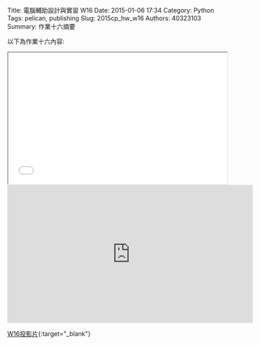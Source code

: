 Title: 電腦輔助設計與實習  W16
Date: 2015-01-06 17:34
Category: Python
Tags: pelican, publishing
Slug: 2015cp_hw_w16
Authors: 40323103
Summary: 作業十六摘要

以下為作業十六內容:

<iframe src="40323103_cp_w16.html" width="500" height="300"></iframe>
<iframe width="560" height="315" src="https://www.youtube.com/embed/7PcW6Qvmjz0" frameborder="0" allowfullscreen></iframe>


[W16投影片](40323103_cp_w16.html){:target="_blank"}





